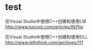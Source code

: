 # test


在Visual Studio中使用C++创建和使用LIB
http://www.tuicool.com/articles/IN7fqi

在Visual Studio中使用C++创建和使用DLL
http://www.jellythink.com/archives/111
